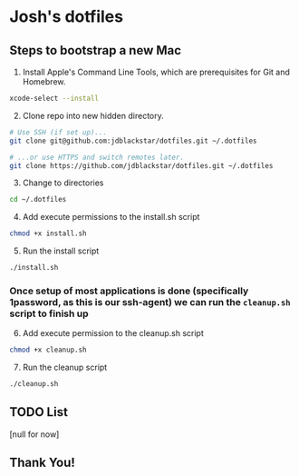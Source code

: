 # Josh's dotfiles

## Steps to bootstrap a new Mac

1. Install Apple's Command Line Tools, which are prerequisites for Git and Homebrew.

```zsh
xcode-select --install
```


2. Clone repo into new hidden directory.

```zsh
# Use SSH (if set up)...
git clone git@github.com:jdblackstar/dotfiles.git ~/.dotfiles

# ...or use HTTPS and switch remotes later.
git clone https://github.com/jdblackstar/dotfiles.git ~/.dotfiles
```

3. Change to directories
```zsh
cd ~/.dotfiles
```

4. Add execute permissions to the install.sh script

```zsh
chmod +x install.sh
```

5. Run the install script

```zsh
./install.sh
```

### Once setup of most applications is done (specifically 1password, as this is our ssh-agent) we can run the `cleanup.sh` script to finish up

6. Add execute permission to the cleanup.sh script

```zsh
chmod +x cleanup.sh
```

7. Run the cleanup script

```zsh
./cleanup.sh
```

## TODO List
[null for now]

## Thank You!